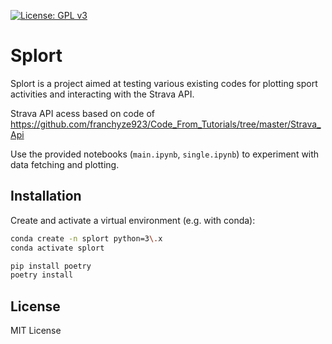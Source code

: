 
[![License: GPL v3](https://img.shields.io/badge/License-GPLv3-blue.svg)](https://www.gnu.org/licenses/gpl-3.0)

# Splort

Splort is a project aimed at testing various existing codes for plotting sport activities and interacting with the Strava API.

Strava API acess based on code of https://github.com/franchyze923/Code_From_Tutorials/tree/master/Strava_Api

Use the provided notebooks (`main.ipynb`, `single.ipynb`) to experiment with data fetching and plotting.

## Installation
Create and activate a virtual environment (e\.g\. with conda\):

```bash
conda create -n splort python=3\.x
conda activate splort

pip install poetry
poetry install
```

## License

MIT License
